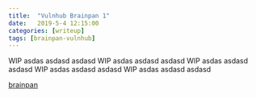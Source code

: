 ```yaml
---
title:  "Vulnhub Brainpan 1"
date:   2019-5-4 12:15:00
categories: [writeup]
tags: [brainpan-vulnhub]
---
```


WIP asdas asdasd asdasd 
WIP asdas asdasd asdasd
WIP asdas asdasd asdasd
WIP asdas asdasd asdasd
WIP asdas asdasd asdasd

[brainpan][brainpan-link]

[brainpan-link]: https://www.vulnhub.com/entry/brainpan-1,51/
